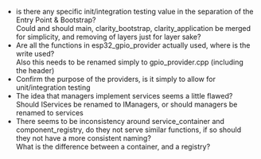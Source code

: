 * is there any specific init/integration testing value in the separation of the Entry Point & Bootstrap?  
Could and should main, clarity_bootstrap, clarity_application be merged for simplicity, and removing of layers just for layer sake?
* Are all the functions in esp32_gpio_provider actually used, where is the write used?  
Also this needs to be renamed simply to gpio_provider.cpp (including the header)
* Confirm the purpose of the providers, is it simply to allow for unit/integration testing
* The idea that managers implement services seems a little flawed?  
Should IServices be renamed to IManagers, or should managers be renamed to services
* There seems to be inconsistency around service_container and component_registry, do they not serve similar functions, if so should they not have a more consistent naming?  
What is the difference between a container, and a registry?